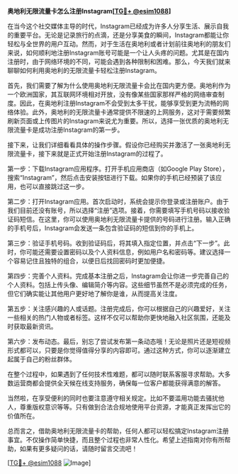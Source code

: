 **奥地利无限流量卡怎么注册Instagram[[TG💪+ @esim1088](https://t.me/s/esim1088)]**

在当今这个社交媒体主导的时代，Instagram已经成为许多人分享生活、展示自我的重要平台。无论是记录旅行的点滴，还是分享美食的瞬间，Instagram都能让你轻松与全世界的用户互动。然而，对于生活在奥地利或者计划前往奥地利的朋友们来说，如何顺利地注册Instagram账号可能是一个让人头疼的问题。尤其是在国内注册时，由于网络环境的不同，可能会遇到各种限制和困难。那么，今天我们就来聊聊如何利用奥地利的无限流量卡轻松注册Instagram。

首先，我们需要了解为什么使用奥地利无限流量卡会比在国内更方便。奥地利作为一个欧洲国家，其互联网环境相对开放，没有像某些国家那样严格的网络审查制度。因此，在奥地利注册Instagram不会受到太多干扰，能够享受到更为流畅的网络体验。此外，奥地利的无限流量卡通常提供不限速的上网服务，这对于需要频繁刷新页面或上传图片的Instagram来说尤为重要。所以，选择一张优质的奥地利无限流量卡是成功注册Instagram的第一步。

接下来，让我们详细看看具体的操作步骤。假设你已经购买并激活了一张奥地利无限流量卡，接下来就是正式开始注册Instagram的过程了。

第一步：下载Instagram应用程序。打开手机应用商店（如Google Play Store），搜索“Instagram”，然后点击安装按钮进行下载。如果你的手机已经预装了该应用，也可以直接跳过这一步。

第二步：打开Instagram应用。首次启动时，系统会提示你登录或注册账户。由于我们目前还没有账号，所以选择“注册”选项。接着，你需要填写手机号码以接收验证码短信。在这里，你可以使用奥地利无限流量卡提供的号码进行注册。输入正确的手机号后，Instagram会发送一条包含验证码的短信到你的手机上。

第三步：验证手机号码。收到验证码后，将其填入指定位置，并点击“下一步”。此时，你可能还需要设置密码以及个人资料信息，例如用户名和密码等。建议选择一个容易记住且独特的组合，以便日后找回密码时更加便捷。

第四步：完善个人资料。完成基本注册之后，Instagram会让你进一步完善自己的个人资料。包括上传头像、编辑简介等内容。这些细节虽然不是必须完成的任务，但它们确实能让其他用户更好地了解你是谁，从而提高关注度。

第五步：关注感兴趣的人或话题。注册完成后，你可以根据自己的兴趣爱好，关注一些相关的热门人物或者标签。这样不仅可以帮助你更快地融入社区氛围，还能及时获取最新资讯。

第六步：发布动态。最后，别忘了尝试发布第一条动态哦！无论是照片还是短视频形式都可以，只要是你觉得值得分享的内容即可。通过这种方式，你可以逐渐建立起属于自己的粉丝群体。

在整个过程中，如果遇到了任何技术性难题，都可以随时联系客服寻求帮助。大多数运营商都会提供全天候在线支持服务，确保每一位客户都能获得满意的解答。

当然啦，在享受便利的同时也要注意遵守相关规定。比如不要滥用功能去骚扰他人，尊重版权意识等等。只有做到合法合规地使用平台资源，才能真正发挥出它的价值所在。

总而言之，借助奥地利无限流量卡的帮助，任何人都可以轻松搞定Instagram注册事宜。不仅操作简单快捷，而且整个过程也非常人性化。希望上述指南对你有所帮助，如果有更多疑问的话，请随时留言交流吧！

[[TG💪+ @esim1088](https://t.me/s/esim1088) ![Image](https://i.postimg.cc/4NQfJmqS/Snipaste-2025-05-13-00-14-12.png)]